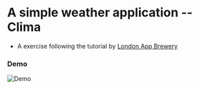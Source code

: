 # A simple weather application -- Clima
* A exercise following the tutorial by [London App Brewery](https://www.londonappbrewery.com/)

### Demo
![Demo](https://github.com/km1230/simpleweatherapp/blob/master/demo.gif?raw=true "Demo")
